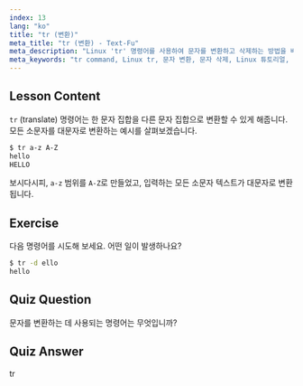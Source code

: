 ```yaml
---
index: 13
lang: "ko"
title: "tr (변환)"
meta_title: "tr (변환) - Text-Fu"
meta_description: "Linux 'tr' 명령어를 사용하여 문자를 변환하고 삭제하는 방법을 배웁니다. 예제와 연습을 통해 문자 변환을 이해합니다. Linux 여정을 시작하세요!"
meta_keywords: "tr command, Linux tr, 문자 변환, 문자 삭제, Linux 튜토리얼, 초보자 Linux, Linux 가이드"
---
```


## Lesson Content

`tr` (translate) 명령어는 한 문자 집합을 다른 문자 집합으로 변환할 수 있게 해줍니다. 모든 소문자를 대문자로 변환하는 예시를 살펴보겠습니다.

```bash
$ tr a-z A-Z
hello
HELLO
```

보시다시피, `a-z` 범위를 `A-Z`로 만들었고, 입력하는 모든 소문자 텍스트가 대문자로 변환됩니다.

## Exercise

다음 명령어를 시도해 보세요. 어떤 일이 발생하나요?

```bash
$ tr -d ello
hello
```

## Quiz Question

문자를 변환하는 데 사용되는 명령어는 무엇입니까?

## Quiz Answer

tr
